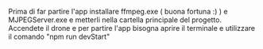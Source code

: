 ﻿Prima di far partire l'app installare ffmpeg.exe ( buona fortuna :) ) e MJPEGServer.exe e metterli nella cartella principale del progetto.
Accendete il drone e per partire l'app bisogna aprire il terminale e utilizzare il comando "npm run devStart"
